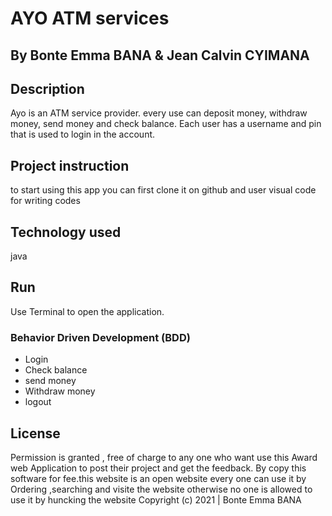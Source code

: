 # AYO ATM services

## By Bonte Emma BANA & Jean Calvin CYIMANA
## Description
Ayo is an ATM service provider. 
every use can deposit money, withdraw money, send money and check balance. Each user has a username and pin that is used to login in the account.



 
## Project instruction 
to start using this app you can first clone it on github
and user visual code for writing codes
## Technology used
java


## Run
Use Terminal to open the application.

### Behavior Driven Development (BDD)
* Login
* Check balance
* send money
* Withdraw money
* logout


## License
Permission is granted , free of charge to any one who want use this Award web Application to post their project and get the feedback. By copy this software for fee.this website is an open website every one can use it by Ordering ,searching and visite the website 
 otherwise no one is allowed to use it by huncking the website 
Copyright (c) 2021 | Bonte Emma BANA